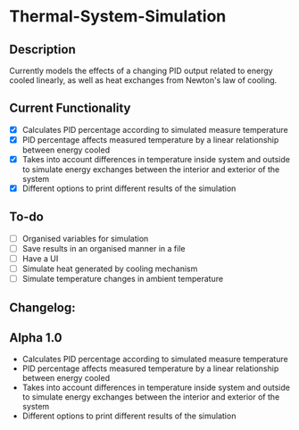 # Thermal-System-Simulation

## Description
Currently models the effects of a changing PID output related to energy cooled linearly, as well as heat exchanges from Newton's law of cooling.

## Current Functionality
- [X] Calculates PID percentage according to simulated measure temperature
- [X] PID percentage affects measured temperature by a linear relationship between energy cooled
- [X] Takes into account differences in temperature inside system and outside to simulate energy exchanges between the interior and exterior of the system
- [X] Different options to print different results of the simulation

## To-do
- [ ] Organised variables for simulation
- [ ] Save results in an organised manner in a file
- [ ] Have a UI
- [ ] Simulate heat generated by cooling mechanism
- [ ] Simulate temperature changes in ambient temperature

## Changelog:
## Alpha 1.0
- Calculates PID percentage according to simulated measure temperature
- PID percentage affects measured temperature by a linear relationship between energy cooled
- Takes into account differences in temperature inside system and outside to simulate energy exchanges between the interior and exterior of the system
- Different options to print different results of the simulation
